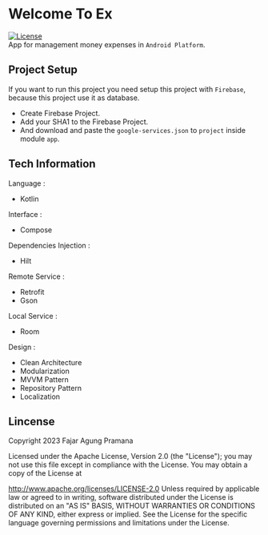 # Welcome To Ex
[![License](https://img.shields.io/badge/License-Apache%202.0-blue.svg)](https://opensource.org/licenses/Apache-2.0)</br>
App for management money expenses in `Android Platform`.

## Project Setup
If you want to run this project you need setup this project with `Firebase`, because this project use it as database.</br>
- Create Firebase Project.
- Add your SHA1 to the Firebase Project.
- And download and paste the `google-services.json` to `project` inside module `app`.

## Tech Information
Language :
- Kotlin

Interface :
- Compose

Dependencies Injection :
- Hilt

Remote Service :
- Retrofit
- Gson

Local Service :
- Room

Design :
- Clean Architecture
- Modularization
- MVVM Pattern
- Repository Pattern
- Localization

## Lincense
Copyright 2023 Fajar Agung Pramana

Licensed under the Apache License, Version 2.0 (the "License"); you may not use this file except in compliance with the License. You may obtain a copy of the License at

http://www.apache.org/licenses/LICENSE-2.0
Unless required by applicable law or agreed to in writing, software distributed under the License is distributed on an "AS IS" BASIS, WITHOUT WARRANTIES OR CONDITIONS OF ANY KIND, either express or implied. See the License for the specific language governing permissions and limitations under the License.
